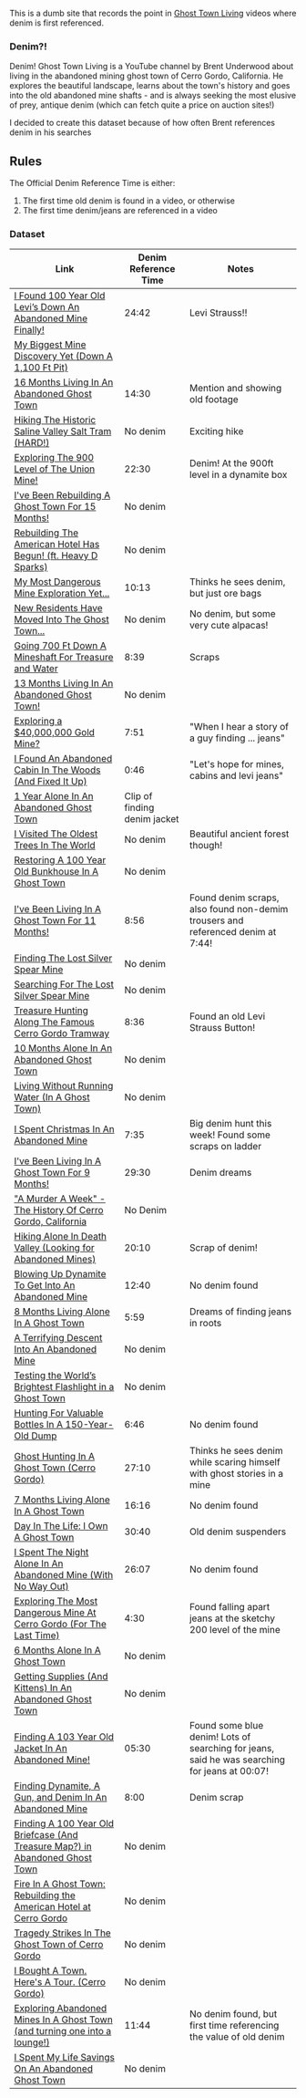 This is a dumb site that records the point in [Ghost Town Living](https://www.youtube.com/c/GhostTownLiving) videos where denim is first referenced.

### Denim?!

Denim! Ghost Town Living is a YouTube channel by Brent Underwood about living in the abandoned mining ghost town of Cerro Gordo, California. He explores the beautiful landscape, learns about the town's history and goes into the old abandoned mine shafts - and is always seeking the most elusive of prey, antique denim (which can fetch quite a price on auction sites!)

I decided to create this dataset because of how often Brent references denim in his searches

## Rules

The Official Denim Reference Time is either:
1. The first time old denim is found in a video, or otherwise
2. The first time denim/jeans are referenced in a video

### Dataset


| Link                                                                                      | Denim Reference Time   | Notes                       |
| ----------------------------------------------------------------------------------------- | ---------------------- | ---------------------------- |
| [I Found 100 Year Old Levi’s Down An Abandoned Mine Finally!](https://www.youtube.com/watch?v=QUvLJ4larbQ#t=24m42) | 24:42 | Levi Strauss!! |
| [My Biggest Mine Discovery Yet (Down A 1,100 Ft Pit)](https://www.youtube.com/watch?v=lJyraaYtni4) | | |
| [16 Months Living In An Abandoned Ghost Town](https://www.youtube.com/watch?v=2pcG0D4vCzU#t=14m30) | 14:30 | Mention and showing old footage |
| [Hiking The Historic Saline Valley Salt Tram (HARD!)](https://www.youtube.com/watch?v=iuk0B2itiXo) | No denim | Exciting hike |
| [Exploring The 900 Level of The Union Mine!](https://www.youtube.com/watch?v=JJSTBl8fFwA#t=22m29) | 22:30 | Denim! At the 900ft level in a dynamite box |
| [I've Been Rebuilding A Ghost Town For 15 Months!](https://www.youtube.com/watch?v=HvjVdlMqwH4) | No denim | |
| [Rebuilding The American Hotel Has Begun! (ft. Heavy D Sparks)](https://www.youtube.com/watch?v=le68Fmooqlk) | No denim | |
| [My Most Dangerous Mine Exploration Yet...](https://www.youtube.com/watch?v=hcTgyCI3SVg#t=10m13) | 10:13 | Thinks he sees denim, but just ore bags |
| [New Residents Have Moved Into The Ghost Town...](https://www.youtube.com/watch?v=svBARTnderA) | No denim | No denim, but some very cute alpacas! |
| [Going 700 Ft Down A Mineshaft For Treasure and Water](https://www.youtube.com/watch?v=6c7MiqYdTEw#t=8m39) | 8:39 | Scraps |
| [13 Months Living In An Abandoned Ghost Town!](https://www.youtube.com/watch?v=vYDNICwwOmg) | No denim | |
| [Exploring a $40,000,000 Gold Mine?](https://www.youtube.com/watch?v=hOOSir_EoLQ#t=7m51) | 7:51 | "When I hear a story of a guy finding ... jeans" |
| [I Found An Abandoned Cabin In The Woods \(And Fixed It Up\)](https://www.youtube.com/watch?v=qCMStV3xB44) | 0:46  | "Let's hope for mines, cabins and levi jeans" |
| [1 Year Alone In An Abandoned Ghost Town](https://www.youtube.com/watch?v=l4Iu3YB0pTs#t=7m50) | Clip of finding denim jacket  |                              |
| [I Visited The Oldest Trees In The World](https://www.youtube.com/watch?v=IJWPqit6hao)    | No denim               | Beautiful ancient forest though! |
| [Restoring A 100 Year Old Bunkhouse In A Ghost Town](https://www.youtube.com/watch?v=a-5_HILuIT8) | No denim        | |
| [I've Been Living In A Ghost Town For 11 Months!](https://www.youtube.com/watch?v=zFygGNxmnpA#t=8m56) | 8:56       | Found denim scraps, also found non-demim trousers and referenced denim at 7:44!  |
| [Finding The Lost Silver Spear Mine](https://www.youtube.com/watch?v=ATiCS7do60A)         |  No denim              |                              |
| [Searching For The Lost Silver Spear Mine](https://www.youtube.com/watch?v=-6G-Zqh3HEQ)   | No denim               |                              |
| [Treasure Hunting Along The Famous Cerro Gordo Tramway](https://www.youtube.com/watch?v=LpwaUU6sGFA#t=8m36) | 8:36 | Found an old Levi Strauss Button! |
| [10 Months Alone In An Abandoned Ghost Town](https://www.youtube.com/watch?v=RH8u-LYO4Rc) |  No denim              |                              |
| [Living Without Running Water \(In A Ghost Town\)](https://www.youtube.com/watch?v=RWzj8HlMGLE) | No denim         |                              |
| [I Spent Christmas In An Abandoned Mine](https://www.youtube.com/watch?v=WYs-1m0YSKQ#t=7m35) |  7:35               | Big denim hunt this week! Found some scraps on ladder   |
| [I've Been Living In A Ghost Town For 9 Months!](https://www.youtube.com/watch?v=zlArwvId5fg#t=29m30) | 29:30      | Denim dreams                 |
| ["A Murder A Week" - The History Of Cerro Gordo, California](https://www.youtube.com/watch?v=ItfFOpZ8no8) | No Denim |                            |
| [Hiking Alone In Death Valley \(Looking for Abandoned Mines\)](https://www.youtube.com/watch?v=szrnV8RwxcI#t=20m10) | 20:10 | Scrap of denim!     |
| [Blowing Up Dynamite To Get Into An Abandoned Mine](https://www.youtube.com/watch?v=iV77JGhDVqk#t=12m40) | 12:40    | No denim found              |
| [8 Months Living Alone In A Ghost Town](https://www.youtube.com/watch?v=BYdb7g7yyvA#t=5m59)      | 5:59            | Dreams of finding jeans in roots |
| [A Terrifying Descent Into An Abandoned Mine](https://www.youtube.com/watch?v=HlDg41-zizU) | No denim              |                              |
| [Testing the World’s Brightest Flashlight in a Ghost Town](https://www.youtube.com/watch?v=TL2Ug9JzMIg) | No denim |                              |
| [Hunting For Valuable Bottles In A 150-Year-Old Dump](https://www.youtube.com/watch?v=Uq_SdQm_74I#t=6m46) | 6:46   | No denim found               |
| [Ghost Hunting In A Ghost Town \(Cerro Gordo\)](https://www.youtube.com/watch?v=K4zNRwpQIKM#t=27m10) | 27:10       | Thinks he sees denim while scaring himself with ghost stories in a mine        |
| [7 Months Living Alone In A Ghost Town](https://www.youtube.com/watch?v=eI7PpobQDrw#t=16m16)      | 16:16          | No denim found               |
| [Day In The Life: I Own A Ghost Town](https://www.youtube.com/watch?v=rlrHLoJVAQ4#t=30m40) | 30:40                 | Old denim suspenders         |
| [I Spent The Night Alone In An Abandoned Mine (With No Way Out)](https://www.youtube.com/watch?v=0JXfIryrv6s#t=26m7) | 26:07   | No denim found   |
| [Exploring The Most Dangerous Mine At Cerro Gordo (For The Last Time)](https://www.youtube.com/watch?v=eGgMfDTcum8#t=4m30) | 4:30 | Found falling apart jeans at the sketchy 200 level of the mine  |
| [6 Months Alone In A Ghost Town](https://www.youtube.com/watch?v=r9PPgAvXkEY)             |  No denim              |                              |
| [Getting Supplies (And Kittens) In An Abandoned Ghost Town](https://www.youtube.com/watch?v=gmNYOUYYjns) | No denim  |          |
| [Finding A 103 Year Old Jacket In An Abandoned Mine!](https://www.youtube.com/watch?v=VsHfcFEfCZA#t=5m30) | 05:30     | Found some blue denim! Lots of searching for jeans, said he was searching for jeans at 00:07!   |
| [Finding Dynamite, A Gun, and Denim In An Abandoned Mine](https://www.youtube.com/watch?v=z9FwPomT8_g#t=8m) | 8:00          | Denim scrap         |
| [Finding A 100 Year Old Briefcase (And Treasure Map?) in Abandoned Ghost Town](https://www.youtube.com/watch?v=JbtnSeo3NVw) | No denim |                   |
| [Fire In A Ghost Town: Rebuilding the American Hotel at Cerro Gordo](https://www.youtube.com/watch?v=Rq1iGv0njNw) | No denim |                             |
| [Tragedy Strikes In The Ghost Town of Cerro Gordo](https://www.youtube.com/watch?v=NQ3CWspDCzE) | No denim        |                              |
| [I Bought A Town. Here's A Tour. (Cerro Gordo)](https://www.youtube.com/watch?v=bMRyfgjpaa0)    | No denim        |                              |
| [Exploring Abandoned Mines In A Ghost Town (and turning one into a lounge!)](https://www.youtube.com/watch?v=5XmjdDw8xK8#t=11m44) | 11:44 | No denim found, but first time referencing the value of old denim    |
| [I Spent My Life Savings On An Abandoned Ghost Town](https://www.youtube.com/watch?v=NZulDyerzrA) | No denim      |                              |
